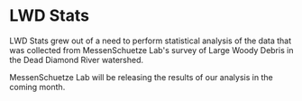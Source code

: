 # LWD Stats

LWD Stats grew out of a need to perform statistical analysis of the
data that was collected from MessenSchuetze Lab's survey of Large
Woody Debris in the Dead Diamond River watershed.

MessenSchuetze Lab will be releasing the results of our analysis in
the coming month. 

